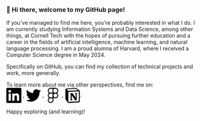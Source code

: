 ### 👋 Hi there, welcome to my GitHub page!

If you've managed to find me here, you're probably interested in what I do. I am currently studying Information Systems and Data Science, among other things, at Cornell Tech with the hopes of pursuing further education and a career in the fields of artificial intelligence, machine learning, and natural language processing. I am a proud alumna of Harvard, where I received a Computer Science degree in May 2024.

Specifically on GitHub, you can find my collection of technical projects and work, more generally. 

To learn more about me via other perspectives, find me on:<br>
<a href="https://www.linkedin.com/in/aikaaldayarova" target="blank"><img src="images/linkedin.svg" align="center" height="40"></a> , 
<a href="https://twitter.com/AAldayarova" target="blank"><img src="images/twitter.svg" align="center" height="40"></a> ,
<a href="https://www.figma.com/@aikaaldayarova" target="blank"><img src="images/figma.svg" align="center" height="40"></a> , 
<a href="https://aikaaldayarova.notion.site/My-Books-0d13fc68d57244d6ba952fd5f2bea8da" target="blank"><img src="images/notion.svg" align="center" height="40"></a>.

Happy exploring (and learning)!
<!--
**aaldayarova/aaldayarova** is a ✨ _special_ ✨ repository because its `README.md` (this file) appears on your GitHub profile.

Here are some ideas to get you started:

- 🔭 I’m currently working on ...
- 🌱 I’m currently learning ...
- 👯 I’m looking to collaborate on ...
- 🤔 I’m looking for help with ...
- 💬 Ask me about ...
- 📫 How to reach me: ...
- 😄 Pronouns: ...
- ⚡ Fun fact: ...
-->
